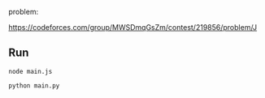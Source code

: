 problem: 

https://codeforces.com/group/MWSDmqGsZm/contest/219856/problem/J

## Run

```
node main.js
```

```
python main.py
```